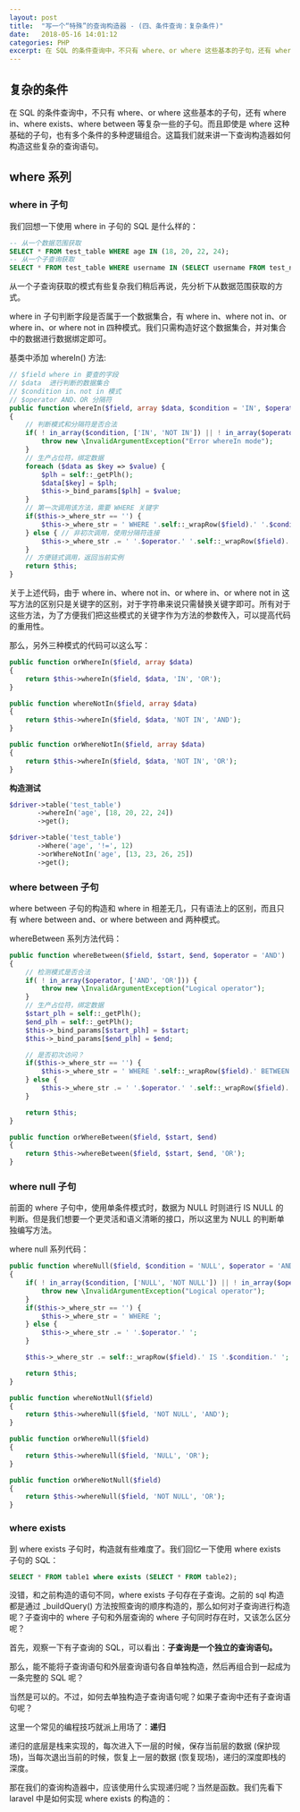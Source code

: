 ```yaml
---
layout: post
title:  "写一个“特殊”的查询构造器 - (四、条件查询：复杂条件)"
date:   2018-05-16 14:01:12
categories: PHP
excerpt: 在 SQL 的条件查询中，不只有 where、or where 这些基本的子句，还有 where in、where exists、where between 等复杂一些的子句。而且即使是 where 这种基础的子句，也有多个条件的多种逻辑组合。这篇我们就来讲一下查询构造器如何构造这些复杂的查询语句。
---
```


## 复杂的条件

在 SQL 的条件查询中，不只有 where、or where 这些基本的子句，还有 where in、where exists、where between 等复杂一些的子句。而且即使是 where 这种基础的子句，也有多个条件的多种逻辑组合。这篇我们就来讲一下查询构造器如何构造这些复杂的查询语句。

## where 系列

### where in 子句

我们回想一下使用 where in 子句的 SQL 是什么样的：

```sql
-- 从一个数据范围获取
SELECT * FROM test_table WHERE age IN (18, 20, 22, 24);
-- 从一个子查询获取
SELECT * FROM test_table WHERE username IN (SELECT username FROM test_name_table);
```

从一个子查询获取的模式有些复杂我们稍后再说，先分析下从数据范围获取的方式。

where in 子句判断字段是否属于一个数据集合，有 where in、where not in、or where in、or where not in 四种模式。我们只需构造好这个数据集合，并对集合中的数据进行数据绑定即可。

基类中添加 whereIn() 方法:

```php
// $field where in 要查的字段
// $data  进行判断的数据集合
// $condition in、not in 模式
// $operator AND、OR 分隔符
public function whereIn($field, array $data, $condition = 'IN', $operator = 'AND')
{
    // 判断模式和分隔符是否合法
    if( ! in_array($condition, ['IN', 'NOT IN']) || ! in_array($operator, ['AND', 'OR'])) {
        throw new \InvalidArgumentException("Error whereIn mode");
    }
    // 生产占位符，绑定数据
    foreach ($data as $key => $value) {
        $plh = self::_getPlh();
        $data[$key] = $plh;
        $this->_bind_params[$plh] = $value;
    }
    // 第一次调用该方法，需要 WHERE 关键字
    if($this->_where_str == '') {
        $this->_where_str = ' WHERE '.self::_wrapRow($field).' '.$condition.' ('.implode(',', $data).')';
    } else { // 非初次调用，使用分隔符连接
        $this->_where_str .= ' '.$operator.' '.self::_wrapRow($field).' '.$condition.' ('.implode(',', $data).')';
    }
    // 方便链式调用，返回当前实例
    return $this;
}
```

关于上述代码，由于 where in、where not in、or where in、or where not in 这写方法的区别只是关键字的区别，对于字符串来说只需替换关键字即可。所有对于这些方法，为了方便我们把这些模式的关键字作为方法的参数传入，可以提高代码的重用性。

那么，另外三种模式的代码可以这么写：

```php
public function orWhereIn($field, array $data)
{
    return $this->whereIn($field, $data, 'IN', 'OR');
}

public function whereNotIn($field, array $data)
{
    return $this->whereIn($field, $data, 'NOT IN', 'AND');
}

public function orWhereNotIn($field, array $data)
{
    return $this->whereIn($field, $data, 'NOT IN', 'OR');
}
```
**构造测试**

```php
$driver->table('test_table')
       ->whereIn('age', [18, 20, 22, 24])
       ->get();

$driver->table('test_table')
       ->Where('age', '!=', 12)
       ->orWhereNotIn('age', [13, 23, 26, 25])
       ->get();
```

### where between 子句

where between 子句的构造和 where in 相差无几，只有语法上的区别，而且只有 where between and、or where between and 两种模式。

whereBetween 系列方法代码：

```php
public function whereBetween($field, $start, $end, $operator = 'AND')
{
    // 检测模式是否合法
    if( ! in_array($operator, ['AND', 'OR'])) {
        throw new \InvalidArgumentException("Logical operator");
    }
    // 生产占位符，绑定数据
    $start_plh = self::_getPlh();
    $end_plh = self::_getPlh();
    $this->_bind_params[$start_plh] = $start;
    $this->_bind_params[$end_plh] = $end;

    // 是否初次访问？
    if($this->_where_str == '') {
        $this->_where_str = ' WHERE '.self::_wrapRow($field).' BETWEEN '.$start_plh.' AND '.$end_plh;
    } else {
        $this->_where_str .= ' '.$operator.' '.self::_wrapRow($field).' BETWEEN '.$start_plh.' AND '.$end_plh;
    }

    return $this;
}

public function orWhereBetween($field, $start, $end)
{
    return $this->whereBetween($field, $start, $end, 'OR');
}
```

### where null 子句

前面的 where 子句中，使用单条件模式时，数据为 NULL 时则进行 IS NULL 的判断。但是我们想要一个更灵活和语义清晰的接口，所以这里为 NULL 的判断单独编写方法。

where null 系列代码：

```php
public function whereNull($field, $condition = 'NULL', $operator = 'AND')
{
    if( ! in_array($condition, ['NULL', 'NOT NULL']) || ! in_array($operator, ['AND', 'OR'])) {
        throw new \InvalidArgumentException("Logical operator");
    }
    if($this->_where_str == '') {
        $this->_where_str = ' WHERE ';
    } else {
        $this->_where_str .= ' '.$operator.' ';
    }

    $this->_where_str .= self::_wrapRow($field).' IS '.$condition.' ';

    return $this;
}

public function whereNotNull($field)
{
    return $this->whereNull($field, 'NOT NULL', 'AND');
}

public function orWhereNull($field)
{
    return $this->whereNull($field, 'NULL', 'OR');
}

public function orWhereNotNull($field)
{
    return $this->whereNull($field, 'NOT NULL', 'OR');
}
```

### where exists

到 where exists 子句时，构造就有些难度了。我们回忆一下使用 where exists 子句的 SQL：

```sql
SELECT * FROM table1 where exists (SELECT * FROM table2);
```

没错，和之前构造的语句不同，where exists 子句存在子查询。之前的 sql 构造都是通过 _buildQuery() 方法按照查询的顺序构造的，那么如何对子查询进行构造呢？子查询中的 where 子句和外层查询的 where 子句同时存在时，又该怎么区分呢？

首先，观察一下有子查询的 SQL，可以看出：**子查询是一个独立的查询语句。**

那么，能不能将子查询语句和外层查询语句各自单独构造，然后再组合到一起成为一条完整的 SQL 呢？

当然是可以的。不过，如何去单独构造子查询语句呢？如果子查询中还有子查询语句呢？

这里一个常见的编程技巧就派上用场了：**递归**

递归的底层是栈来实现的，每次进入下一层的时候，保存当前层的数据 (保护现场)，当每次退出当前的时候，恢复上一层的数据 (恢复现场)，递归的深度即栈的深度。

那在我们的查询构造器中，应该使用什么实现递归呢？当然是函数。我们先看下 laravel 中是如何实现 where exists 的构造的：




